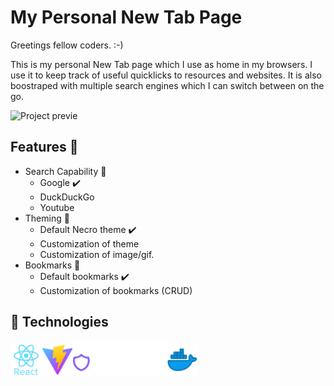 # My Personal New Tab Page

Greetings fellow coders. :-)

This is my personal New Tab page which I use as home in my browsers. I use it to keep track of useful quicklicks to resources and websites. It is also boostraped with multiple search engines which I can switch between on the go.

<img src="https://media.giphy.com/media/v1.Y2lkPTc5MGI3NjExM3czM3MweGFlMWp3YXgyb3hqY2t5Zm1pYXJjbnNycXkzM2IwdXJtNCZlcD12MV9pbnRlcm5hbF9naWZfYnlfaWQmY3Q9Zw/xCiAe6WOIIcLxKVsav/giphy.gif"  alt="Project previe"/>

## Features :memo:

- Search Capability :telescope:
  - Google :heavy_check_mark:
  - DuckDuckGo
  - Youtube
- Theming :art:
  - Default Necro theme :heavy_check_mark:
  - Customization of theme
  - Customization of image/gif.
- Bookmarks :bookmark:
  - Default bookmarks :heavy_check_mark:
  - Customization of bookmarks (CRUD)

## :trumpet: Technologies

<img src="/assets/technologies/react.png" alt="React Icon" width="50px"/><img src="/assets/technologies/vite.png" alt="Vite Icon" width="50px"/><img src="/assets/technologies/hero-icons.png" alt="Heroicons Icon" width="150px"/><img src="/assets/technologies/docker.png" alt="Docker Icon" width="50px"/>
